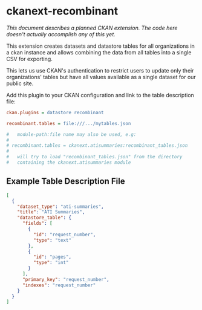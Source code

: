 ckanext-recombinant
===================

*This document describes a planned CKAN extension.
The code here doesn't actually accomplish any of this yet.*

This extension creates datasets and datastore tables for all
organizations in a ckan instance and allows combining the
data from all tables into a single CSV for exporting.

This lets us use CKAN's authentication to restrict users to
update only their organizations' tables but have all values
available as a single dataset for our public site.

Add this plugin to your CKAN configuration and link to the
table description file:

```ini
ckan.plugins = datastore recombinant

recombinant.tables = file:///.../mytables.json

#   module-path:file name may also be used, e.g:
#
# recombinant.tables = ckanext.atisummaries:recombinant_tables.json
#
#   will try to load "recombinant_tables.json" from the directory
#   containing the ckanext.atisummaries module
```


Example Table Description File
------------------------------

```json
[
  {
    "dataset_type": "ati-summaries",
    "title": "ATI Summaries",
    "datastore_table": {
      "fields": [
        {
          "id": "request_number",
          "type": "text"
        },
        {
          "id": "pages",
          "type": "int"
        }
      ],
      "primary_key": "request_number",
      "indexes": "request_number"
    }
  }
]
```

